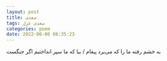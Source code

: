 ```yaml
---
layout: post
title: سعدی
tags: سعدی غزل
categories: poem
date: 2022-06-06 06:35:23
---
```


به خشم رفته ما را که می‌برد پیغام / بیا که ما سپر انداختیم اگر جنگست
